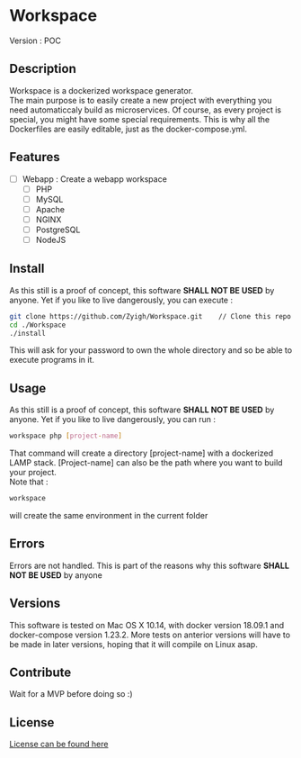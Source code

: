 # Workspace

Version : POC

## Description

Workspace is a dockerized workspace generator.  
The main purpose is to easily create a new project with everything you need automaticcaly build as microservices. Of course, as every project is special, you might have some special requirements. This is why all the Dockerfiles are easily editable, just as the docker-compose.yml.

## Features

- [ ] Webapp : Create a webapp workspace
    - [ ] PHP 
    - [ ] MySQL
    - [ ] Apache
    - [ ] NGINX
    - [ ] PostgreSQL
    - [ ] NodeJS

## Install

As this still is a proof of concept, this software **SHALL NOT BE USED** by anyone. Yet if you like to live dangerously, you can execute :

```bash
git clone https://github.com/Zyigh/Workspace.git    // Clone this repo
cd ./Workspace
./install
```

This will ask for your password to own the whole directory and so be able to execute programs in it.

## Usage

As this still is a proof of concept, this software **SHALL NOT BE USED** by anyone. Yet if you like to live dangerously, you can run :

```bash
workspace php [project-name]
```

That command will create a directory [project-name] with a dockerized LAMP stack. [Project-name] can also be the path where you want to build your project.  
Note that :
```bash
workspace
```

will create the same environment in the current folder

## Errors
 
Errors are not handled. This is part of the reasons why this software **SHALL NOT BE USED** by anyone

## Versions

This software is tested on Mac OS X 10.14, with docker version 18.09.1 and docker-compose version 1.23.2.
More tests on anterior versions will have to be made in later versions, hoping that it will compile on Linux asap.

## Contribute

Wait for a MVP before doing so :)

## License

[License can be found here](https://github.com/Zyigh/Workspace/blob/master/LICENSE)
